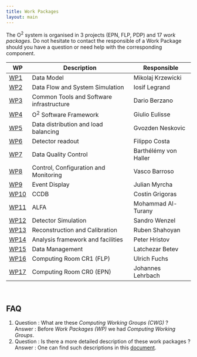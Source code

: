 ```yaml
---
title: Work Packages
layout: main
---
```


The  O<sup>2</sup> system is organised in 3 projects (EPN, FLP, PDP) and 17 _work packages_. Do not hesitate to contact the responsible of a Work Package should you have a question or need help with the corresponding component.  

| WP      | Description | Responsible |
|---------|-------------|-------------|
| [WP1](https://alice-o2.web.cern.ch/content/cwg4)  | Data Model | Mikolaj Krzewicki |
| [WP2](https://alice-o2.web.cern.ch/node/143)  | Data Flow and System Simulation | Iosif Legrand |
| [WP3](https://alice-o2.web.cern.ch/content/cwg11)  | Common Tools and Software infrastructure | Dario Berzano |
| [WP4](https://alice-o2.web.cern.ch/content/cwg13)  | O<sup>2</sup> Software Framework | Giulio Eulisse |
| [WP5](https://alice-o2.web.cern.ch/node/144)  | Data distribution and load balancing | Gvozden Neskovic |
| [WP6](https://alice-o2.web.cern.ch/node/145)  | Detector readout | Filippo Costa |
| [WP7](https://alice-o2.web.cern.ch/content/cwg9) | Data Quality Control | Barthélémy von Haller |
| [WP8](https://alice-o2.web.cern.ch/content/cwg10)  | Control, Configuration and Monitoring | Vasco Barroso |
| [WP9](https://alice-o2.web.cern.ch/node/146)  | Event Display | Julian Myrcha |
| [WP10](https://alice-o2.web.cern.ch/node/147) | CCDB | Costin Grigoras |
| [WP11](https://alice-o2.web.cern.ch/node/148) | ALFA | Mohammad Al-Turany |
| [WP12](https://alice-o2.web.cern.ch/content/cwg8) | Detector Simulation | Sandro Wenzel |
| [WP13](https://alice-o2.web.cern.ch/content/cwg67) | Reconstruction and Calibration | Ruben Shahoyan |
| [WP14](https://alice-o2.web.cern.ch/node/149) | Analysis framework and facilities | Peter Hristov |
| [WP15](https://alice-o2.web.cern.ch/node/150) | Data Management | Latchezar Betev |
| [WP16](https://alice-o2.web.cern.ch/node/151) | Computing Room CR1 (FLP) | Ulrich Fuchs |
| [WP17](https://alice-o2.web.cern.ch/node/152) | Computing Room CR0 (EPN)| Johannes Lehrbach |

<br/>

## FAQ
1. Question : What are these _Computing Working Groups (CWG)_ ? <br>
   Answer : Before _Work Packages (WP)_ we had _Computing Working Groups_.
2. Question : Is there a more detailed description of these work packages ? <br>
   Answer : One can find such descriptions in this [document](https://docs.google.com/document/d/1D2U1xr1QNEaRiP3nezYcsrfti0cnBuDmjtHH).
